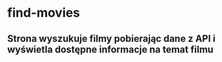 ﻿# find-movies

## Strona wyszukuje filmy pobierając dane z API i wyświetla dostępne informacje na temat filmu
